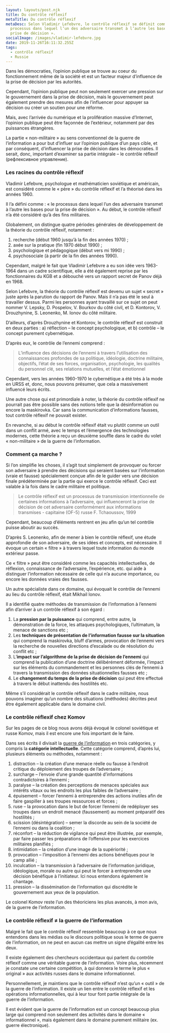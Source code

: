 ```yaml
---
layout: layouts/post.njk
title: Du contrôle réflexif
metaTitle: Du contrôle réflexif
metaDesc: Selon Vladimir Lefebvre, le contrôle réflexif se définit comme « le
  processus dans lequel l’un des adversaire transmet à l’autre les bases pour la
  prise de décision ».
socialImage: /images/vladimir-lefebvre.jpg
date: 2019-11-26T16:11:32.255Z
tags:
  - contrôle réflexif
  - Russie
---
```

Dans les démocraties, l’opinion publique se trouve au coeur du fonctionnement même de la société et est un facteur majeur d’influence de la prise de décision par les autorités.

Cependant, l’opinion publique peut non seulement exercer une pression sur le gouvernement dans la prise de décision, mais le gouvernement peut également prendre des mesures afin de l’influencer pour appuyer sa décision ou créer un soutien pour une réforme.

Mais, avec l’arrivée du numérique et la prolifération massive d’Internet, l’opinion publique peut être façonnée de l’extérieur, notamment par des puissances étrangères.

La partie « non-militaire » au sens conventionnel de la guerre de l’information a pour but d’influer sur l’opinion publique d’un pays cible, et par conséquent, d’influencer la prise de décision dans les démocraties. Il serait, donc, important d’examiner sa partie intégrale – le contrôle réflexif (рефлексивное управление).

### Les racines du contrôle réflexif

Vladimir Lefebvre, psychologue et mathématicien soviétique et américain, est considéré comme le « père » du contrôle réflexif et l’a théorisé dans les années 1960.

Il l’a défini comme : « le processus dans lequel l’un des adversaire transmet à l’autre les bases pour la prise de décision ». Au début, le contrôle réflexif n’a été considéré qu’à des fins militaires.

Globalement, on distingue quatre périodes générales de développement de la théorie du contrôle réflexif, notamment :

1. recherche (début 1960 jusqu’à la fin des années 1970) ;
2. axée sur la pratique (fin 1970 début 1990) ;
3. psychologique et pédagogique (début vers mi 1990) ;
4. psychosociale (à partir de la fin des années 1990).

Cependant, malgré le fait que Vladimir Lefebvre a eu son idée vers 1963-1964 dans un cadre scientifique, elle a été également reprise par les fonctionnaires du KGB et a débouché vers un rapport secret de Panov déjà en 1968.

Selon Lefebvre, la théorie du contrôle réflexif est devenu un sujet « secret » juste après la parution du rapport de Panov. Mais il n’a pas été le seul à travailler dessus. Parmi les personnes ayant travaillé sur ce sujet on peut nommer V. Lepsky, D. Pospelov, V. Bourkov du côté civil, et D. Kontorov, V. Drouzhynine, S. Leonenko, M. Ionov du côté militaire.

D’ailleurs, d’après Drouzhynine et Kontorov, le contrôle réflexif est construit en deux parties : a) réflection – le concept psychologique, et b) contrôle – le concept purement cybernétique.

D’après eux, le contrôle de l’ennemi comprend :

> L’influence des décisions de l’ennemi à travers l’utilisation des connaissances profondes de sa politique, idéologie, doctrine militaire, objectifs, l’état de ses forces, organisation, psychologie, les qualités du personnel clé, ses relations mutuelles, et l’état émotionnel

Cependant, vers les années 1960-1970 le cybernétique a été très à la mode en URSS et, donc, nous pouvons présumer, que cela a massivement influencé leurs écrits.

Une autre chose qui est primordiale à noter, la théorie du contrôle réflexif ne pourrait pas être possible sans des notions telle que la désinformation ou encore la maskirovka. Car sans la communication d’informations fausses, tout contrôle réflexif ne pouvait exister.

En revanche, si au début le contrôle réflexif était vu plutôt comme un outil dans un conflit armé, avec le temps et l’émergence des technologies modernes, cette théorie a reçu un deuxième souffle dans le cadre du volet « non-militaire » de la guerre de l’information.

### Comment ça marche ?

Si l’on simplifie les choses, il s’agit tout simplement de provoquer ou forcer son adversaire à prendre des décisions qui seraient basées sur l’information (vraie et fausse) spécialement conçue afin de le guider vers une décision finale prédéterminée par la partie qui exerce le contrôle réflexif. Ceci est valable à la fois dans le cadre militaire et politique.

> Le contrôle réflexif est un processus de transmission intentionnelle de certaines informations à l’adversaire, qui influenceront la prise de décision de cet adversaire conformément aux informations transmises - capitaine (OF-5) russe F. Tchaoussov, 1999

Cependant, beaucoup d’éléments rentrent en jeu afin qu’un tel contrôle puisse aboutir au succès.

D’après S. Leonenko, afin de mener à bien le contrôle réflexif, une étude approfondie de son adversaire, de ses idées et concepts, est nécessaire. Il évoque un certain « filtre » à travers lequel toute information du monde extérieur passe.

Ce « filtre » peut être considéré comme les capacités intellectuelles, de réflexion, connaissance de l’adversaire, l’expérience, etc. qui aide à distinguer l’information nécessaire de celle qui n’a aucune importance, ou encore les données vraies des fausses.

Un autre spécialiste dans ce domaine, qui évoquait le contrôle de l’ennemi au lieu du contrôle réflexif, était Mikhail Ionov.

Il a identifié quatre méthodes de transmission de l’information à l’ennemi afin d’arriver à un contrôle réflexif à son égard :

1. La **pression par la puissance** qui comprend, entre autre, la démonstration de la force, les attaques psychologiques, l’ultimatum, la menace de sanctions etc ;
2. Les **techniques de présentation de l’information fausse sur la situation** qui comprend la maskirovka, bluff d’armes, provocation de l’ennemi vers la recherche de nouvelles directions d’escalade ou de résolution du conflit etc ;
3. L’**impact sur l’algorithme de la prise de décision de l’ennemi** qui comprend la publication d’une doctrine délibérément déformée, l’impact sur les éléments du commandement et les personnes clés de l’ennemi à travers la transmission des données situationnelles fausses etc ;
4. Le **changement du temps de la prise de décision** qui peut être effectué à travers le début inattendu des hostilités etc.

Même s’il considérait le contrôle réflexif dans le cadre militaire, nous pouvons imaginer qu’un nombre des situations (méthodes) décrites peut être également applicable dans le domaine civil.

### Le contrôle réflexif chez Komov

Sur les pages de ce blog nous avons déjà évoqué le colonel soviétique et russe Komov, mais il est encore une fois important de le faire.

Dans ses écrits il divisait la [gue](/posts/le-colonel-komov-et-la-guerre-de-l-information.md)[rre de l’information](/posts/le-colonel-komov-et-la-guerre-de-l-information.md) en trois catégories, y compris la **catégorie intellectuelle**. Cette catégorie comprend, d’après lui, plusieurs éléments ou méthodes, notamment :



1. distraction – la création d’une menace réelle ou fausse à l’endroit critique du déploiement des troupes de l’adversaire ; 
2. surcharge – l’envoie d’une grande quantité d’informations contradictoires à l’ennemi ; 
3. paralyse – la création des perceptions de menaces spéciales aux intérêts vitaux ou les endroits les plus faibles de l’adversaire ;
4. épuisement – forcer l’ennemi à entreprendre des actions inutiles afin de faire gaspiller à ses troupes ressources et forces ;
5. ruse – la provocation dans le but de forcer l’ennemi de redéployer ses troupes dans un endroit menacé (faussement) au moment préparatif des hostilités ;
6. scission (désintégration) – semer la discorde au sein de la société de l’ennemi ou dans la coalition ;
7. réconfort – la réduction de vigilance qui peut être illustrée, par exemple, par faire passer les préparations de l’offensive pour les exercices militaires planifiés ;
8. intimidation – la création d’une image de la supériorité ;
9. provocation – l’imposition à l’ennemi des actions bénéfiques pour le camp allié ;
10. inculcation – la transmission à l’adversaire de l’information juridique, idéologique, morale ou autre qui peut le forcer à entreprendre une décision bénéfique à l’initiateur. Ici nous entendons également le chantage.
11. pression – la dissémination de l’information qui discrédite le gouvernement aux yeux de la population.

Le colonel Komov reste l’un des théoriciens les plus avancés, à mon avis, de la guerre de l’information.

### Le contrôle réflexif ≠ la guerre de l’information

Malgré le fait que le contrôle réflexif ressemble beaucoup à ce que nous entendons dans les médias ou le discours politique sous le terme de guerre de l’information, on ne peut en aucun cas mettre un signe d’égalité entre les deux.

Il existe également des chercheurs occidentaux qui parlent du contrôle réflexif comme une véritable guerre de l’information. Voire plus, récemment je constate une certaine compétition, à qui donnera le terme le plus « original » aux activités russes dans le domaine informationnel.

Personnellement, je maintiens que le contrôle réflexif n’est qu’un « outil » de la guerre de l’information. Il existe un lien entre le contrôle réflexif et les opérations informationnelles, qui à leur tour font partie intégrale de la guerre de l’information.

Il est évident que la guerre de l’information est un concept beaucoup plus large qui comprend non seulement des activités dans le domaine « informationnel », mais également dans le domaine purement militaire (ex. guerre électronique).